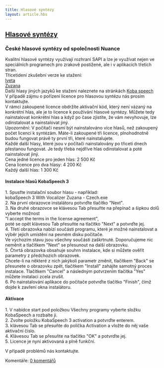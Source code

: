 ```yaml
---
title: Hlasové syntézy
layout: article.hbs
---
```

## [Hlasové syntézy](clanky.php?id=40)

### České hlasové syntézy od společnosti Nuance

  
Kvalitní hlasové syntézy využívají rozhraní SAPI a lze je využívat nejen ve speciálních programech pro zrakově postižené, ale i v aplikacích třetích stran.  
Třicetidení zkušební verze ke stažení:  
[Iveta](http://www.kobaspeech.com/en/component/weblinks/weblink/8-kobaspeech-3/94-kobaspeech-3-with-vocalizer-iveta-czech?Itemid=101&task=weblink.go)  
[Zuzana](http://www.kobaspeech.com/en/component/weblinks/weblink/8-kobaspeech-3/95-kobaspeech-3-with-vocalizer-zuzana-czech?Itemid=101&task=weblink.go)  
Další hlasy jiných jazyků ke stažení naleznete na stránkách [Koba speech](http://www.kobaspeech.com/en/download-voices)  
V případě zájmu o pořízení licence pro hlasovou syntézu nás prosím kontaktujte.  
V rámci zakoupené licence obdržíte aktivační kód, který není vázaný na konkrétní hlas, ale je to licence k používání hlasové syntézy. Můžete tedy nainstalovat konkrétní hlas a když po čase zjistíte, že vám nevyhovuje, lze odinstalovat a nainstalovat jiný.  
Upozornění: V počítači nesmí být nainstalováno více hlasů, než zakoupený počet licencí k syntézám. Máte-li zakoupené tři licence, plnohodnotně budou fungovat právě ty první tři, které nainstalujete.  
Každé další hlasy, které jsou v počítači nainstalovány po třiceti dnech přestanou fungovat. Je tedy třeba nejdříve hlas odinstalovat a poté nainstalovat jiný.  
Cena jedné licence pro jeden hlas: 2 500 Kč  
Cena licence pro dva hlasy: 4 200 Kč  
Každý další hlas: 1 300 Kč  
  

#### Instalace hlasů KobaSpeech 3

  
1\. Spusťte instalační soubor hlasu - například:  
kobaSpeech 3 With Vocalizer Zuzana - Czech.exe  
2\. Na první obrazovce instalátoru potvrďte tlačítko "Next".  
3\. Na druhé obrazovce se klávesou Tab přesuňte na přepínač a šipkou dolů vyberte možnost  
"I accept the terms in the license agreement",  
poté se opět klávesou Tab přesuňte na tlačítko "Next" a potvrďte jej.  
4\. Třetí obrazovka nabízí součásti programu, které je možné nainstalovat a výběr jejich umístění na pevném disku počítače.  
Ve výchozím stavu jsou všechny součásti zaškrtnuté. Doporučujeme nic neměnit a tlačítkem "Next" se přesunout na další obrazovku.  
5\. Čtvrtá obrazovka obsahuje souhrn instalace, kde si můžete ověřit parametry z předchozích obrazovek.  
Chcete-li na některé z nich jakýkoli parametr změnit, tlačítkem "Back" se přesunete o obrazovku zpět, tlačítkem "Install" zahájíte samotný proces instalace. Tlačítkem "Cancel" a následným potvrzením tlačítka "Yes" můžete instalaci zcela zrušit.  
6\. Po nainstalování aplikace do počítače potvrďte tlačítko "Finish", čímž dojde k zavření okna instalátoru.  

#### Aktivace

  
1\. V nabídce start pod položkou Všechny programy vyberte složku KobaSpeech a rozbalte ji.  
2\. Zvolte položku KobaSpeech 3 activation a potvrďte enterem.  
3\. klávesou Tab se přesuňte do políčka Activation a vložte do něj vaše aktivační číslo.  
4\. Klávesou Tab se přesuňte na tlačítko "OK" a potvrďte jej.  
5\. Licence je nyní aktivovaná a plně funkční.  
  
V případě problémů nás kontaktujte.

  

Komentáře: [0 komentářů](komentare.php?typ2=1&id=40)